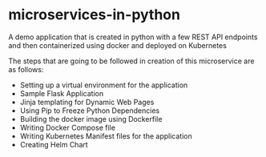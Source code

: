 # microservices-in-python
A demo application that is created in python with a few REST API endpoints and then containerized using docker and deployed on Kubernetes

The steps that are going to be followed in creation of this microservice are as follows:
- Setting up a virtual environment for the application
- Sample Flask Application
- Jinja templating for Dynamic Web Pages
- Using Pip to Freeze Python Dependencies
- Building the docker image using Dockerfile
- Writing Docker Compose file
- Writing Kubernetes Manifest files for the application
- Creating Helm Chart